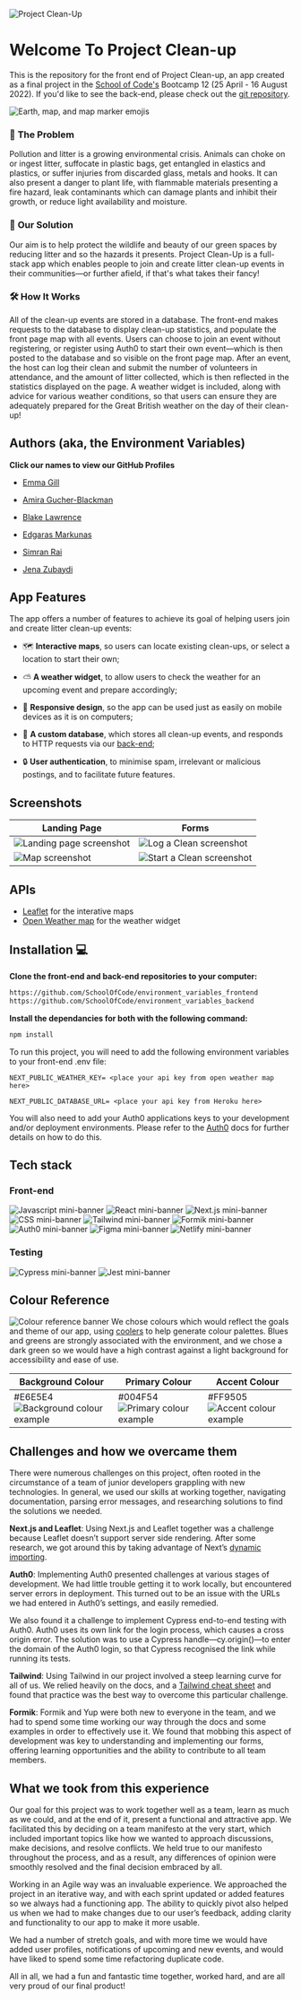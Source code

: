 ![Project Clean-Up](https://user-images.githubusercontent.com/98705391/184337846-b06b80b3-98d3-40b4-912b-dc429ad54f72.png)
# Welcome To Project Clean-up
This is the repository for the front end of Project Clean-up, an app created as a final project in the [School of Code's](https://www.schoolofcode.co.uk/) Bootcamp 12 (25 April - 16 August 2022). If you'd like to see the back-end, please check out the [git repository](https://github.com/SchoolOfCode/environment_variables_backend).

![Earth, map, and map marker emojis](https://user-images.githubusercontent.com/98705391/184339535-2eb89ee6-2c6b-4376-baf3-2f5c4720e582.png)

### 🤔 **The Problem** 
Pollution and litter is a growing environmental crisis. Animals can choke on or ingest litter, suffocate in plastic bags, get entangled in elastics and plastics, or suffer injuries from discarded glass, metals and hooks. It can also present a danger to plant life, with flammable materials presenting a fire hazard, leak contaminants which can damage plants and inhibit their growth, or reduce light availability and moisture. 

### 🧠 **Our Solution** 
Our aim is to help protect the wildlife and beauty of our green spaces by reducing litter and so the hazards it presents. Project Clean-Up is a full-stack app which enables people to join and create litter clean-up events in their communities—or further afield, if that's what takes their fancy! 

### 🛠️ **How It Works** 
All of the clean-up events are stored in a database. The front-end makes requests to the database to display clean-up statistics, and populate the front page map with all events. Users can choose to join an event without registering, or register using Auth0 to start their own event⁠—which is then posted to the database and so visible on the front page map. After an event, the host can log their clean and submit the number of volunteers in attendance, and the amount of litter collected, which is then reflected in the statistics displayed on the page. A weather widget is included, along with advice for various weather conditions, so that users can ensure they are adequately prepared for the Great British weather on the day of their clean-up!


## Authors (aka, the Environment Variables)
**Click our names to view our GitHub Profiles** 

- [Emma Gill](https://github.com/SurfingElectron)

- [Amira Gucher-Blackman](https://github.com/amiragucher)

- [Blake Lawrence](https://github.com/BlakeLawrence)

- [Edgaras Markunas](https://github.com/EdMark11)

- [Simran Rai](https://github.com/srai98i)

- [Jena Zubaydi](https://github.com/jena-84)


## App Features
The app offers a number of features to achieve its goal of helping users join and create litter clean-up events:
- 🗺️ **Interactive maps**, so users can locate existing clean-ups, or select a location to start their own; 

- ⛅ **A weather widget**, to allow users to check the weather for an upcoming event and prepare accordingly; 

- 📱 **Responsive design**, so the app can be used just as easily on mobile devices as it is on computers;  

- 💽 **A custom database**, which stores all clean-up events, and responds to HTTP requests via our [back-end](https://github.com/SchoolOfCode/environment_variables_backend); 

- 🔒 **User authentication**, to minimise spam, irrelevant or malicious postings, and to facilitate future features.


## Screenshots
|Landing Page| Forms |
|--|--|
| ![Landing page screenshot](https://user-images.githubusercontent.com/64714474/184341409-0a635d8c-ba79-4a27-8ddb-d54dde55dcdb.png) | ![Log a Clean screenshot](https://user-images.githubusercontent.com/64714474/184341488-e399b883-98eb-48e6-9f53-fffadf3fa6c4.png) |
| ![Map screenshot](https://user-images.githubusercontent.com/64714474/184341540-24922844-2518-420f-a5fc-4443f44924c5.png) | ![Start a Clean screenshot](https://user-images.githubusercontent.com/64714474/184341654-116dba21-7ba4-4cf1-9958-c5e324e6c390.png) |



## APIs
- [Leaflet](https://react-leaflet.js.org/) for the interative maps
- [Open Weather map](https://openweathermap.org/api) for the weather widget
  

## Installation 💻
**Clone the front-end and back-end repositories to your computer:**

```bash
https://github.com/SchoolOfCode/environment_variables_frontend
https://github.com/SchoolOfCode/environment_variables_backend

```

**Install the dependancies for both with the following command:**
```bash
npm install
```

To run this project, you will need to add the following environment variables to your front-end .env file:

`NEXT_PUBLIC_WEATHER_KEY= <place your api key from open weather map here>`

`NEXT_PUBLIC_DATABASE_URL= <place your api key from Heroku here>`

You will also need to add your Auth0 applications keys to your development and/or deployment environments. Please refer to the [Auth0](https://auth0.com/docs) docs for further details on how to do this.
  

## Tech stack
### Front-end
![Javascript mini-banner](https://camo.githubusercontent.com/93c855ae825c1757f3426f05a05f4949d3b786c5b22d0edb53143a9e8f8499f6/68747470733a2f2f696d672e736869656c64732e696f2f62616467652f4a6176615363726970742d3332333333303f7374796c653d666f722d7468652d6261646765266c6f676f3d6a617661736372697074266c6f676f436f6c6f723d463744463145)
![React mini-banner](https://camo.githubusercontent.com/268ac512e333b69600eb9773a8f80b7a251f4d6149642a50a551d4798183d621/68747470733a2f2f696d672e736869656c64732e696f2f62616467652f52656163742d3230323332413f7374796c653d666f722d7468652d6261646765266c6f676f3d7265616374266c6f676f436f6c6f723d363144414642)
![Next.js mini-banner](https://camo.githubusercontent.com/b7395b00d152dc8f19cec61f582369bd580e31b8ed93d34646ec43aa675baa7c/68747470733a2f2f696d672e736869656c64732e696f2f62616467652f4e6578742d626c61636b3f7374796c653d666f722d7468652d6261646765266c6f676f3d6e6578742e6a73266c6f676f436f6c6f723d7768697465)
![CSS mini-banner](https://camo.githubusercontent.com/3a0f693cfa032ea4404e8e02d485599bd0d192282b921026e89d271aaa3d7565/68747470733a2f2f696d672e736869656c64732e696f2f62616467652f435353332d3135373242363f7374796c653d666f722d7468652d6261646765266c6f676f3d63737333266c6f676f436f6c6f723d7768697465) 
![Tailwind mini-banner](https://i.im.ge/2022/08/11/FGEabT.image-58.png) 
![Formik mini-banner](https://i.im.ge/2022/08/11/FGCNkf.Group-18.png) 
![Auth0 mini-banner](https://i.im.ge/2022/08/11/FGy2mS.Group-16.png) 
![Figma mini-banner](https://camo.githubusercontent.com/4a1038affbb2653ec140936555b3714ddc322526be8567b489e8423a795dea18/68747470733a2f2f696d672e736869656c64732e696f2f62616467652f4669676d612d4632344531453f7374796c653d666f722d7468652d6261646765266c6f676f3d6669676d61266c6f676f436f6c6f723d7768697465) 
![Netlify mini-banner](https://camo.githubusercontent.com/92dde1e7c42c013a5fce4dfeee0843f06710bfd38a610885e33a273c7eca0d22/68747470733a2f2f696d672e736869656c64732e696f2f62616467652f4e65746c6966792d3030433742373f7374796c653d666f722d7468652d6261646765266c6f676f3d6e65746c696679266c6f676f436f6c6f723d7768697465)    

### Testing
 ![Cypress mini-banner](https://camo.githubusercontent.com/a2cc7362377d69d8ad5147e49f7b269cab69f00509828ce2d583b9dde9130499/68747470733a2f2f696d672e736869656c64732e696f2f62616467652f2d637970726573732d2532334535453545353f7374796c653d666f722d7468652d6261646765266c6f676f3d63797072657373266c6f676f436f6c6f723d303538613565) 
 ![Jest mini-banner](https://camo.githubusercontent.com/5ec7b7ed343219da6b2213349bacdc389803950b5298464b35e76f7ab6ccf27d/68747470733a2f2f696d672e736869656c64732e696f2f62616467652f4a6573742d4332313332353f7374796c653d666f722d7468652d6261646765266c6f676f3d6a657374266c6f676f436f6c6f723d7768697465)


## Colour Reference 
![Colour reference banner](https://i.im.ge/2022/08/11/FGY0w1.Group-19-1.png) We chose colours which would reflect the goals and theme of our app, using [coolers](https://coolors.co/) to help generate colour palettes. Blues and greens are strongly associated with the environment, and we chose a dark green so we would have a high contrast against a light background for accessibility and ease of use. 

|Background Colour |Primary Colour|Accent Colour|
|--|--|--|
| #E6E5E4 ![Background colour example](https://i.im.ge/2022/08/11/FGxQ6a.Rectangle-196.png) | #004F54 ![Primary colour example](https://i.im.ge/2022/08/11/FG3lk1.Rectangle-195.png) | #FF9505 ![Accent colour example](https://i.im.ge/2022/08/11/FG3F9m.Rectangle-194.png)


## Challenges and how we overcame them
There were numerous challenges on this project, often rooted in the circumstance of a team of junior developers grappling with new technologies. In general, we used our skills at working together, navigating documentation, parsing error messages, and researching solutions to find the solutions we needed.

**Next.js and Leaflet**: Using Next.js and Leaflet together was a challenge because Leaflet doesn’t support server side rendering. After some research, we got around this by taking advantage of Next’s [dynamic importing](https://nextjs.org/docs/advanced-features/dynamic-import).

**Auth0**: Implementing Auth0 presented challenges at various stages of development. We had little trouble getting it to work locally, but encountered server errors in deployment. This turned out to be an issue with the URLs we had entered in Auth0’s settings, and easily remedied. 

We also found it a challenge to implement Cypress end-to-end testing with Auth0. Auth0 uses its own link for the login process, which causes a cross origin error. The solution was to use a Cypress handle—cy.origin()—to enter the domain of the Auth0 login, so that Cypress recognised the link while running its tests.

**Tailwind**: Using Tailwind in our project involved a steep learning curve for all of us. We relied heavily on the docs, and a [Tailwind cheat sheet](https://nerdcave.com/tailwind-cheat-sheet) and found that practice was the best way to overcome this particular challenge.

**Formik**: Formik and Yup were both new to everyone in the team, and we had to spend some time working our way through the docs and some examples in order to effectively use it. We found that mobbing this aspect of development was key to understanding and implementing our forms, offering learning opportunities and the ability to contribute to all team members.



## What we took from this experience
Our goal for this project was to work together well as a team, learn as much as we could, and at the end of it, present a functional and attractive app. We facilitated this by deciding on a team manifesto at the very start, which included important topics like how we wanted to approach discussions, make decisions, and resolve conflicts. We held true to our manifesto throughout the process, and as a result, any differences of opinion were smoothly resolved and the final decision embraced by all.

Working in an Agile way was an invaluable experience. We approached the project in an iterative way, and with each sprint updated or added features so we always had a functioning app. The ability to quickly pivot also helped us when we had to make changes due to our user’s feedback, adding clarity and functionality to our app to make it more usable. 

We had a number of stretch goals, and with more time we would have added user profiles, notifications of upcoming and new events, and would have liked to spend some time refactoring duplicate code. 

All in all, we had a fun and fantastic time together, worked hard, and are all very proud of our final product! 
